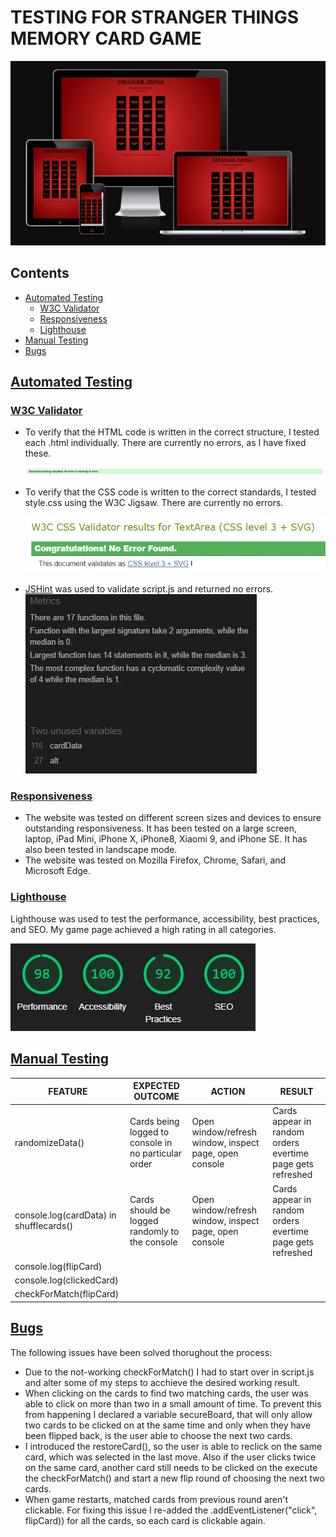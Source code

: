 # TESTING FOR STRANGER THINGS MEMORY CARD GAME

![Am I responsive](readme-images/responsiveness.png)


## Contents
 * [Automated Testing](#automatedtesting)
    * [W3C Validator](#w3cvalidator)
    * [Responsiveness](#responsivness)
    * [Lighthouse](#lighthouse)
* [Manual Testing](#manualtesting)
* [Bugs](#bugs)

## [Automated Testing](#automatedtesting)

### [W3C Validator](#w3cvalidator)

* To verify that the HTML code is written in the correct structure, I tested each .html individually. There are currently no errors, as I have fixed these.

    ![W3C Validator](readme-images/w3c.validator.png)

* To verify that the CSS code is written to the correct standards, I tested style.css using the W3C Jigsaw. There are currently no errors.

    ![CSS Validator](readme-images/css.validator.png)

* [JSHint](https://jshint.com/) was used to validate script.js and returned no errors.
    ![JSHint](readme-images/jshint.png)

### [Responsiveness](#responsivness)

* The website was tested on different screen sizes and devices to ensure outstanding responsiveness. It has been tested on a large screen, laptop, iPad Mini, iPhone X, iPhone8, Xiaomi 9, and iPhone SE. It has also been tested in landscape mode.
* The website was tested on Mozilla Firefox, Chrome, Safari, and Microsoft Edge.

### [Lighthouse](#lighthouse)

Lighthouse was used to test the performance, accessibility, best practices, and SEO. My game page achieved a high rating in all categories.

![Lighthouse](readme-images/lighthouse.png)

## [Manual Testing](#manualtesting)

| FEATURE | EXPECTED OUTCOME| ACTION | RESULT |
| -------------              | -------------                                | ------------- | ------------- |
| randomizeData() | Cards being logged to console in no particular order | Open window/refresh window, inspect page, open console | Cards appear in random orders evertime page gets refreshed|
| console.log(cardData) in shufflecards()| Cards should be logged randomly to the console | Open window/refresh window, inspect page, open console | Cards appear in random orders evertime page gets refreshed|
|  console.log(flipCard) | 
| console.log(clickedCard)|
| checkForMatch(flipCard) |

## [Bugs](#bugs)

The following issues have been solved thorughout the process:
* Due to the not-working checkForMatch() I had to start over in script.js and alter some of my steps to acchieve the desired working result.
* When clicking on the cards to find two matching cards, the user was able to click on more than two in a small amount of time. To prevent this from happening I declared a variable secureBoard, that will only allow two cards to be clicked on at the same time and only when they have been flipped back, is the user able to choose the next two cards.
* I introduced the restoreCard(), so the user is able to reclick on the same card, which was selected in the last move. Also if the user clicks twice on the same card, another card still needs to be clicked on the execute the checkForMatch() and start a new flip round of choosing the next two cards.
* When game restarts, matched cards from previous round aren't clickable. For fixing this issue I re-added the .addEventListener("click", flipCard)) for all the cards, so each card is clickable again.
